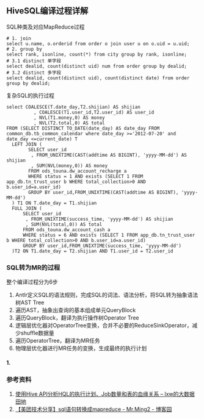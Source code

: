 ## HiveSQL编译过程详解


SQL种类及对应MapReduce过程
```
# 1. join
select u.name, o.orderid from order o join user u on o.uid = u.uid;
# 2. group by
select rank, isonline, count(*) from city group by rank, isonline;
# 3.1 distinct 单字段
select dealid, count(distinct uid) num from order group by dealid;
# 3.2 distinct 多字段
select dealid, count(distinct uid), count(distinct date) from order group by dealid;
```

复杂SQL的执行过程
```
select COALESCE(T.date_day,T2.shijian) AS shijian
          , COALESCE(T1.user_id,T2.user_id) AS user_id
          , NVL(T1.money,0) AS money
          , NVL(T2.total,0) AS total 
FROM (SELECT DISTINCT TO_DATE(date_day) AS date_day FROM common_db.tb_common_calendar where date_day >='2012-07-20' and date_day <=current_date) T 
  LEFT JOIN (
        SELECT user_id
         , FROM_UNIXTIME(CAST(addtime AS BIGINT), 'yyyy-MM-dd') AS shijian
         , SUM(NVL(money,0)) AS money
        FROM ods_touna.dw_account_recharge a
        WHERE status = 1 AND exists (SELECT 1 FROM app_db.tn_trust_user b WHERE total_collection>0 AND b.user_id=a.user_id)
        GROUP BY user_id,FROM_UNIXTIME(CAST(addtime AS BIGINT), 'yyyy-MM-dd')
  ) T1 ON T.date_day = T1.shijian
  FULL JOIN (
      SELECT user_id
       , FROM_UNIXTIME(success_time, 'yyyy-MM-dd') AS shijian
       , SUM(NVL(total,0)) AS total
      FROM ods_touna.dw_account_cash a
      WHERE status = 6 AND exists (SELECT 1 FROM app_db.tn_trust_user b WHERE total_collection>0 AND b.user_id=a.user_id)
      GROUP BY user_id,FROM_UNIXTIME(success_time, 'yyyy-MM-dd') 
  )T2 ON T1.date_day = T2.shijian AND T1.user_id = T2.user_id
```

### SQL转为MR的过程
整个编译过程分为6步
1. Antlr定义SQL的语法规则，完成SQL的词法、语法分析，将SQL转为抽象语法树AST Tree
2. 遍历AST，抽象出查询的基本组成单元QueryBlock
3. 遍历QueryBlock，翻译为执行操作树Operator Tree
4. 逻辑层优化器对OperatorTree变换，合并不必要的ReduceSinkOperator，减少shuffle数据量
5. 遍历OperatorTree，翻译为MR任务
6. 物理层优化器进行MR任务的变换，生成最终的执行计划

#### 1. 






### 参考资料
1. [使用Hive API分析HQL的执行计划、Job数量和表的血缘关系 – lxw的大数据田地](http://lxw1234.com/archives/2015/09/476.htm)
2. [【美团技术分享】sql语句转换成mapreduce - Mr.Ming2 - 博客园](https://www.cnblogs.com/Dhouse/p/7132476.html)
